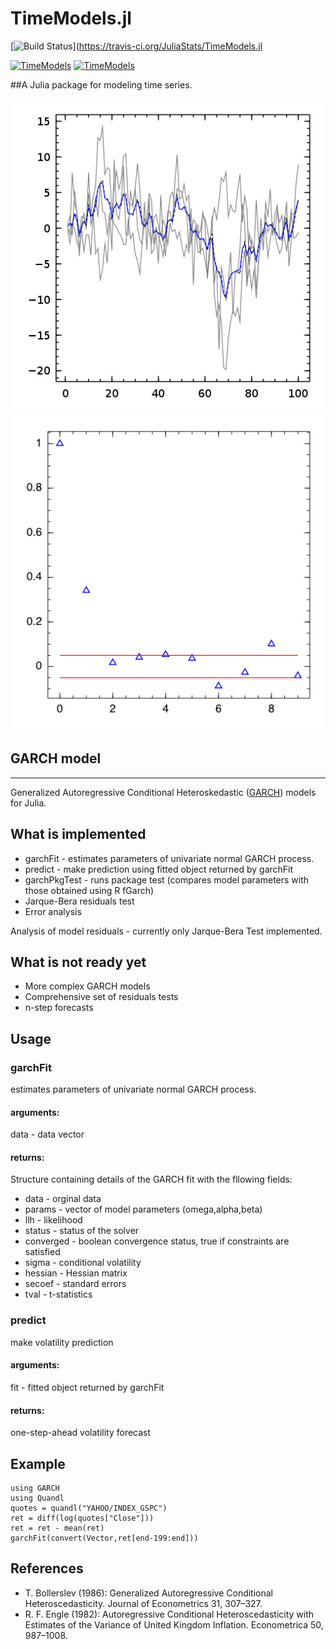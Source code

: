 TimeModels.jl
============
[![Build Status](https://travis-ci.org/JuliaStats/TimeModels.jl.svg?branch=master)](https://travis-ci.org/JuliaStats/TimeModels.jl

[![TimeModels](http://pkg.julialang.org/badges/TimeModels_0.3.svg)](http://pkg.julialang.org/?pkg=TimeModels&ver=0.3)
[![TimeModels](http://pkg.julialang.org/badges/TimeModels_0.4.svg)](http://pkg.julialang.org/?pkg=TimeModels&ver=0.4)

<!---
[![Coverage Status](https://coveralls.io/repos/JuliaStats/TimeModels.jl/badge.svg?branch=master)](https://coveralls.io/r/JuliaStats/TimeModels.jl?branch=master)
 --> 

##A Julia package for modeling time series. 

![Kalman Demo](doc/png/kalman.png)
![Experimental acf plot](doc/png/acf_plot.png)

## GARCH model
***
Generalized Autoregressive Conditional Heteroskedastic ([GARCH](http://en.wikipedia.org/wiki/Autoregressive_conditional_heteroskedasticity)) models for Julia.

## What is implemented

* garchFit - estimates parameters of univariate normal GARCH process.
* predict - make prediction using fitted object returned by garchFit
* garchPkgTest - runs package test (compares model parameters with those obtained using R fGarch)
* Jarque-Bera residuals test 
* Error analysis

Analysis of model residuals - currently only Jarque-Bera Test implemented.

## What is not ready yet

* More complex GARCH models
* Comprehensive set of residuals tests
* n-step forecasts

## Usage
### garchFit
estimates parameters of univariate normal GARCH process.
#### arguments:
data - data vector
#### returns:
Structure containing details of the GARCH fit with the fllowing fields:

* data - orginal data  
* params - vector of model parameters (omega,alpha,beta)  
* llh - likelihood  
* status - status of the solver  
* converged - boolean convergence status, true if constraints are satisfied  
* sigma - conditional volatility  
* hessian - Hessian matrix
* secoef - standard errors
* tval - t-statistics
  
### predict
make volatility prediction  
#### arguments:
fit - fitted object returned by garchFit  
#### returns:
one-step-ahead volatility forecast  

## Example

    using GARCH
    using Quandl
    quotes = quandl("YAHOO/INDEX_GSPC")
    ret = diff(log(quotes["Close"]))
    ret = ret - mean(ret)
    garchFit(convert(Vector,ret[end-199:end]))

## References
* T. Bollerslev (1986): Generalized Autoregressive Conditional Heteroscedasticity. Journal of Econometrics 31, 307–327.
* R. F. Engle (1982): Autoregressive Conditional Heteroscedasticity with Estimates of the Variance of United Kingdom Inflation. Econometrica 50, 987–1008.


